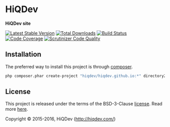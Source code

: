 HiQDev
======

**HiQDev site**

[![Latest Stable Version](https://poser.pugx.org/hiqdev/hiqdev.github.io/v/stable)](https://packagist.org/packages/hiqdev/hiqdev.github.io)
[![Total Downloads](https://poser.pugx.org/hiqdev/hiqdev.github.io/downloads)](https://packagist.org/packages/hiqdev/hiqdev.github.io)
[![Build Status](https://img.shields.io/travis/hiqdev/hiqdev.github.io.svg)](https://travis-ci.org/hiqdev/hiqdev.github.io)
[![Code Coverage](https://scrutinizer-ci.com/g/hiqdev/hiqdev.github.io/badges/coverage.png?b=master)](https://scrutinizer-ci.com/g/hiqdev/hiqdev.github.io/?branch=master)
[![Scrutinizer Code Quality](https://scrutinizer-ci.com/g/hiqdev/hiqdev.github.io/badges/quality-score.png?b=master)](https://scrutinizer-ci.com/g/hiqdev/hiqdev.github.io/?branch=master)

## Installation

The preferred way to install this project is through [composer](http://getcomposer.org/download/).

```sh
php composer.phar create-project "hiqdev/hiqdev.github.io:*" directory2install
```

## License

This project is released under the terms of the BSD-3-Clause [license](LICENSE).
Read more [here](http://choosealicense.com/licenses/bsd-3-clause).

Copyright © 2015-2016, HiQDev (http://hiqdev.com/)
